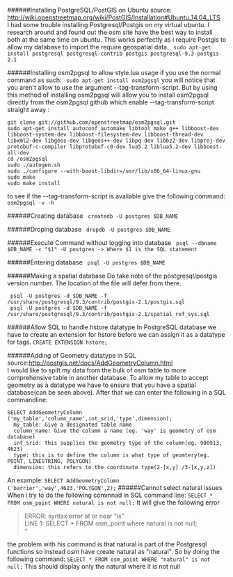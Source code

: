 ######Installing PostgreSQL/PostGIS on Ubuntu
source: http://wiki.openstreetmap.org/wiki/PostGIS/Installation#Ubuntu_14.04_LTS  
I had some trouble installing Postgresql/Postgis on my virtual ubuntu. I research around and found out the osm site have the
best way to install both at the same time on ubuntu. This works perfectly as i require Postgis to allow my database to import the require geospatial data.
``` sudo apt-get install postgresql postgresql-contrib postgis postgresql-9.3-postgis-2.1```

######Installing osm2pgsql to allow style.lua usage
if you use the normal command as such: 
``` sudo apt-get install osm2pgsql```
you will notice that you aren't allow to use the argument --tag-transform-script. But by using this method of installing osm2pgsql will allow you to install osm2pgsql directly from the osm2pgsql github which enable --tag-transform-script straight away :
```
git clone git://github.com/openstreetmap/osm2pgsql.git
sudo apt-get install autoconf automake libtool make g++ libboost-dev libboost-system-dev libboost-filesystem-dev libboost-thread-dev libxml2-dev libgeos-dev libgeos++-dev libpq-dev libbz2-dev libproj-dev protobuf-c-compiler libprotobuf-c0-dev lua5.2 liblua5.2-dev libboost-all-dev
cd /osm2pgsql
sudo ./autogen.sh
sudo ./configure --with-boost-libdir=/usr/lib/x86_64-linux-gnu
sudo make
sudo make install
```
to see if the --tag-transform-script is avaliable give the following command:
``` osm2pgsql -v -h```

######Creating database
``` createdb -U postgres $DB_NAME```

######Droping database
``` dropdb -U postgres $DB_NAME```

######Execute Command without logging into database
``` psql --dbname $DB_NAME -c "$1" -U postgres -> Where $1 is the SQL statement```

######Entering database
``` psql -U postgres $DB_NAME```

######Making a spatial database
Do take note of the postgresql/postgis version number. The location of the file will defer from there.
```
 psql -U postgres -d $DB_NAME -f /usr/share/postgresql/9.3/contrib/postgis-2.1/postgis.sql 
 psql -U postgres -d $DB_NAME -f /usr/share/postgresql/9.3/contrib/postgis-2.1/spatial_ref_sys.sql
```

######Allow SQL to handle hstore datatype
In PostgreSQL database we have to create an extension for hstore before we can assign it as a datatype for tags.
```CREATE EXTENSION hstore;```

######Adding of Geometry datatype in SQL
source:http://postgis.net/docs/AddGeometryColumn.html  
I would like to spilt my data from the bulk of osm table to more comprehensive table in another database. To allow my table to accept geometry as a datatype we have to ensure that you have a spatial database(can be seen above). After that we can enter the following in a SQL commandline:
```
SELECT AddGeometryColumn ('my_table','column_name',int_srid,'type',dimension);
  my_table: Give a designated table name
  column_name: Give the column a name (eg. 'way' is geometry of osm database)
  int_srid: this supplies the geometry type of the column(eg. 900913, 4623)
  type: this is to define the column is what type of geomtery(eg. POINT, LINESTRING, POLYGON)
  dimension: this refers to the coordinate type(2-[x,y] /3-[x,y,z])
```
An example:
```SELECT AddGeometryColumn ('barrier','way',4623,'POLYGON',2);```
######Cannot select natural issues
When i try to do the following commnad in SQL command line:
```SELECT * FROM osm_point WHERE natural is not null;```
It will give the following error
>ERROR:  syntax error at or near "is"  
>LINE 1: SELECT * FROM osm_point where natural is not null;  
>                                              ^  

the problem with his command is that natural is part of the Postgresql functions so instead osm have create natural as "natural". So by doing the following command:
```SELECT * FROM osm_point WHERE "natural" is not null;```
This should display only the natural where it is not null
